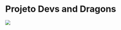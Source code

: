 <h1>Projeto Devs and Dragons</h1>
<img src='https://github.com/RomuloDeyvid/Devs-Dragons/assets/120958836/1f614cc0-470f-4d92-a674-65b151dba393'>

